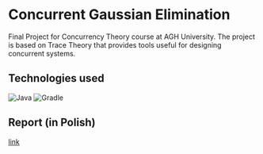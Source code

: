 # Concurrent Gaussian Elimination 
Final Project for Concurrency Theory course at AGH University. The project is based on Trace Theory that provides tools useful for designing concurrent systems.

## Technologies used
![Java](https://img.shields.io/badge/Java-ED8B00?style=for-the-badge&logo=openjdk&logoColor=white)
![Gradle](https://img.shields.io/static/v1?style=for-the-badge&message=Gradle&color=02303A&logo=Gradle&logoColor=FFFFFF&label=)

## Report (in Polish)
[link](https://github.com/Wajktor13/concurrent-gaussian-elimination/blob/main/report_pl.pdf)
